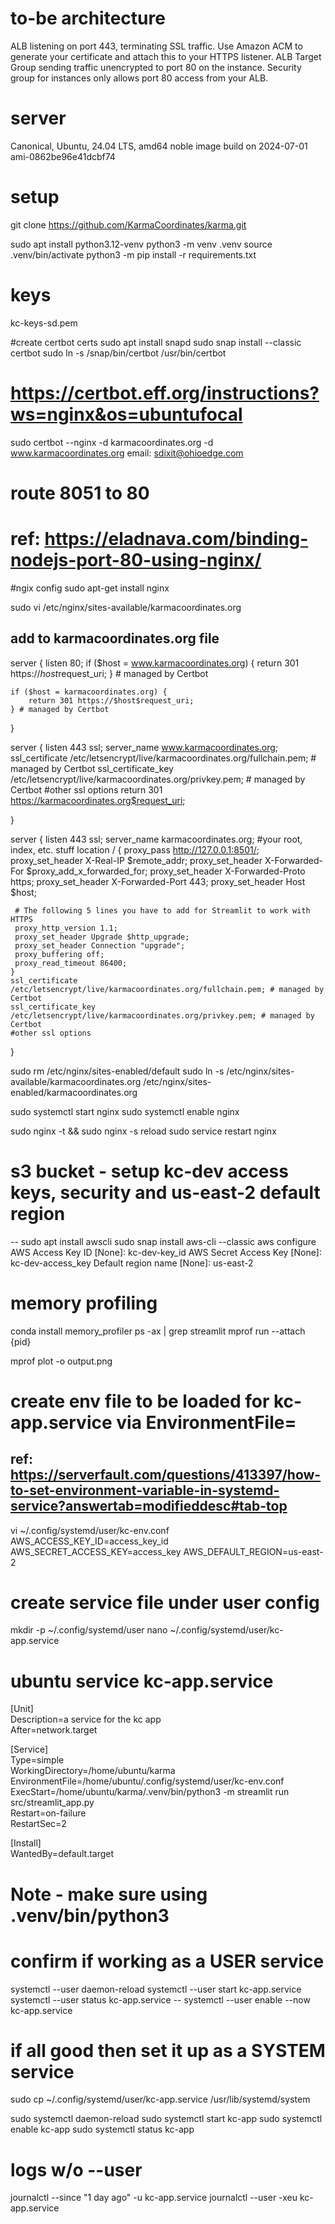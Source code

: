 # to-be architecture
ALB listening on port 443, terminating SSL traffic.
Use Amazon ACM to generate your certificate and attach this to your HTTPS listener.
ALB Target Group sending traffic unencrypted to port 80 on the instance.
Security group for instances only allows port 80 access from your ALB.

# server
Canonical, Ubuntu, 24.04 LTS, amd64 noble image build on 2024-07-01
ami-0862be96e41dcbf74

# setup
git clone https://github.com/KarmaCoordinates/karma.git

sudo apt install python3.12-venv
python3 -m venv .venv
source .venv/bin/activate
python3 -m pip install -r requirements.txt

# keys
kc-keys-sd.pem

#create certbot certs
sudo apt install snapd
sudo snap install --classic certbot
sudo ln -s /snap/bin/certbot /usr/bin/certbot

# https://certbot.eff.org/instructions?ws=nginx&os=ubuntufocal

sudo certbot --nginx -d karmacoordinates.org -d www.karmacoordinates.org
email: sdixit@ohioedge.com

# route 8051 to 80 
# ref: https://eladnava.com/binding-nodejs-port-80-using-nginx/
#ngix config
sudo apt-get install nginx

sudo vi /etc/nginx/sites-available/karmacoordinates.org
## add to karmacoordinates.org file
server {
    listen 80;
    if ($host = www.karmacoordinates.org) {
        return 301 https://$host$request_uri;
    } # managed by Certbot


    if ($host = karmacoordinates.org) {
        return 301 https://$host$request_uri;
    } # managed by Certbot
}

server {
    listen 443 ssl;
    server_name www.karmacoordinates.org;
    ssl_certificate /etc/letsencrypt/live/karmacoordinates.org/fullchain.pem; # managed by Certbot
    ssl_certificate_key /etc/letsencrypt/live/karmacoordinates.org/privkey.pem; # managed by Certbot
    #other ssl options
    return 301 https://karmacoordinates.org$request_uri;


}

server {
    listen 443 ssl;
    server_name karmacoordinates.org;
    #your root, index, etc. stuff
    location / {
        proxy_pass http://127.0.0.1:8501/;
     proxy_set_header X-Real-IP $remote_addr;
     proxy_set_header X-Forwarded-For $proxy_add_x_forwarded_for;
     proxy_set_header X-Forwarded-Proto https;
     proxy_set_header X-Forwarded-Port 443;
     proxy_set_header Host $host;

     # The following 5 lines you have to add for Streamlit to work with HTTPS
     proxy_http_version 1.1;
     proxy_set_header Upgrade $http_upgrade;
     proxy_set_header Connection "upgrade";
     proxy_buffering off;
     proxy_read_timeout 86400;
    }
    ssl_certificate /etc/letsencrypt/live/karmacoordinates.org/fullchain.pem; # managed by Certbot
    ssl_certificate_key /etc/letsencrypt/live/karmacoordinates.org/privkey.pem; # managed by Certbot
    #other ssl options
}

sudo rm /etc/nginx/sites-enabled/default
sudo ln -s /etc/nginx/sites-available/karmacoordinates.org /etc/nginx/sites-enabled/karmacoordinates.org

sudo systemctl start nginx
sudo systemctl enable nginx

sudo nginx -t && sudo nginx -s reload
sudo service restart nginx


# s3 bucket - setup kc-dev access keys, security and us-east-2 default region
-- sudo apt install awscli
sudo snap install aws-cli --classic
aws configure
AWS Access Key ID [None]: kc-dev-key_id
AWS Secret Access Key [None]: kc-dev-access_key
Default region name [None]: us-east-2

# memory profiling
conda install memory_profiler
ps -ax | grep streamlit
mprof run --attach {pid}

mprof plot -o output.png

# create env file to be loaded for kc-app.service via EnvironmentFile=
## ref: https://serverfault.com/questions/413397/how-to-set-environment-variable-in-systemd-service?answertab=modifieddesc#tab-top
vi ~/.config/systemd/user/kc-env.conf
AWS_ACCESS_KEY_ID=access_key_id
AWS_SECRET_ACCESS_KEY=access_key
AWS_DEFAULT_REGION=us-east-2

# create service file under user config
mkdir -p ~/.config/systemd/user
nano ~/.config/systemd/user/kc-app.service

# ubuntu service kc-app.service
[Unit]  
Description=a service for the kc app  
After=network.target  
  
[Service]  
Type=simple  
WorkingDirectory=/home/ubuntu/karma
EnvironmentFile=/home/ubuntu/.config/systemd/user/kc-env.conf
ExecStart=/home/ubuntu/karma/.venv/bin/python3 -m streamlit run src/streamlit_app.py  
Restart=on-failure  
RestartSec=2  
  
[Install]  
WantedBy=default.target  


# Note - make sure using .venv/bin/python3

# confirm if working as a USER service
systemctl --user daemon-reload
systemctl --user start kc-app.service
systemctl --user status kc-app.service
-- systemctl --user enable --now kc-app.service

# if all good then set it up as a SYSTEM service
sudo cp ~/.config/systemd/user/kc-app.service /usr/lib/systemd/system

sudo systemctl daemon-reload
sudo systemctl start kc-app
sudo systemctl enable kc-app
sudo systemctl status kc-app

# logs w/o --user
journalctl --since "1 day ago" -u kc-app.service
journalctl --user -xeu kc-app.service


